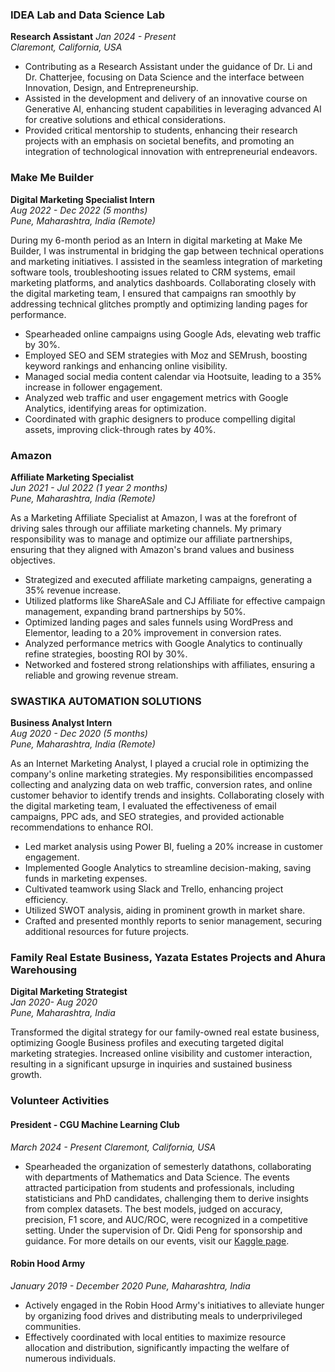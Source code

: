 ### IDEA Lab and Data Science Lab
**Research Assistant**
*Jan 2024 - Present*  
*Claremont, California, USA* 

- Contributing as a Research Assistant under the guidance of Dr. Li and Dr. Chatterjee, focusing on Data Science and the interface between Innovation, Design, and Entrepreneurship.
- Assisted in the development and delivery of an innovative course on Generative AI, enhancing student capabilities in leveraging advanced AI for creative solutions and ethical considerations.
- Provided critical mentorship to students, enhancing their research projects with an emphasis on societal benefits, and promoting an integration of technological innovation with entrepreneurial endeavors.

### Make Me Builder
**Digital Marketing Specialist Intern**  
*Aug 2022 - Dec 2022 (5 months)*  
*Pune, Maharashtra, India (Remote)*  

During my 6-month period as an Intern in digital marketing at Make Me Builder, I was instrumental in bridging the gap between technical operations and marketing initiatives. I assisted in the seamless integration of marketing software tools, troubleshooting issues related to CRM systems, email marketing platforms, and analytics dashboards. Collaborating closely with the digital marketing team, I ensured that campaigns ran smoothly by addressing technical glitches promptly and optimizing landing pages for performance.  

- Spearheaded online campaigns using Google Ads, elevating web traffic by 30%.  
- Employed SEO and SEM strategies with Moz and SEMrush, boosting keyword rankings and enhancing online visibility.  
- Managed social media content calendar via Hootsuite, leading to a 35% increase in follower engagement.  
- Analyzed web traffic and user engagement metrics with Google Analytics, identifying areas for optimization.  
- Coordinated with graphic designers to produce compelling digital assets, improving click-through rates by 40%.

### Amazon
**Affiliate Marketing Specialist**  
*Jun 2021 - Jul 2022 (1 year 2 months)*  
*Pune, Maharashtra, India (Remote)*  

As a Marketing Affiliate Specialist at Amazon, I was at the forefront of driving sales through our affiliate marketing channels. My primary responsibility was to manage and optimize our affiliate partnerships, ensuring that they aligned with Amazon's brand values and business objectives.  

- Strategized and executed affiliate marketing campaigns, generating a 35% revenue increase.  
- Utilized platforms like ShareASale and CJ Affiliate for effective campaign management, expanding brand partnerships by 50%.  
- Optimized landing pages and sales funnels using WordPress and Elementor, leading to a 20% improvement in conversion rates.  
- Analyzed performance metrics with Google Analytics to continually refine strategies, boosting ROI by 30%.  
- Networked and fostered strong relationships with affiliates, ensuring a reliable and growing revenue stream.

### SWASTIKA AUTOMATION SOLUTIONS
**Business Analyst Intern**  
*Aug 2020 - Dec 2020 (5 months)*  
*Pune, Maharashtra, India (Remote)*  

As an Internet Marketing Analyst, I played a crucial role in optimizing the company's online marketing strategies. My responsibilities encompassed collecting and analyzing data on web traffic, conversion rates, and online customer behavior to identify trends and insights. Collaborating closely with the digital marketing team, I evaluated the effectiveness of email campaigns, PPC ads, and SEO strategies, and provided actionable recommendations to enhance ROI.  

- Led market analysis using Power BI, fueling a 20% increase in customer engagement.  
- Implemented Google Analytics to streamline decision-making, saving funds in marketing expenses.  
- Cultivated teamwork using Slack and Trello, enhancing project efficiency.  
- Utilized SWOT analysis, aiding in prominent growth in market share.  
- Crafted and presented monthly reports to senior management, securing additional resources for future projects.

### Family Real Estate Business, Yazata Estates Projects and Ahura Warehousing
**Digital Marketing Strategist**  
*Jan 2020- Aug 2020*  
*Pune, Maharashtra, India*

Transformed the digital strategy for our family-owned real estate business, optimizing Google Business profiles and executing targeted digital marketing strategies. Increased online visibility and customer interaction, resulting in a significant upsurge in inquiries and sustained business growth.


### Volunteer Activities

#### President - CGU Machine Learning Club
*March 2024 - Present*
*Claremont, California, USA*
- Spearheaded the organization of semesterly datathons, collaborating with departments of Mathematics and Data Science. The events attracted participation from students and professionals, including statisticians and PhD candidates, challenging them to derive insights from complex datasets. The best models, judged on accuracy, precision, F1 score, and AUC/ROC, were recognized in a competitive setting. Under the supervision of Dr. Qidi Peng for sponsorship and guidance. For more details on our events, visit our [Kaggle page](https://www.kaggle.com/competitions/cgu-datathon).

#### Robin Hood Army
*January 2019 - December 2020*
*Pune, Maharashtra, India*
- Actively engaged in the Robin Hood Army's initiatives to alleviate hunger by organizing food drives and distributing meals to underprivileged communities.
- Effectively coordinated with local entities to maximize resource allocation and distribution, significantly impacting the welfare of numerous individuals.